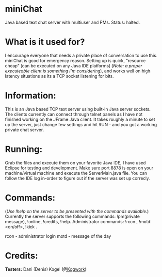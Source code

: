 # miniChat
Java based text chat server with multiuser and PMs.
Status: halted.

# What is it used for?
I encourage everyone that needs a private place of conversation to use this. miniChat is good for emergency reason. Setting up is quick, "resource cheap" (can be executed on any Java IDE platforms) (*Note: a proper executeable client is something I'm considering*), and works well on high latency situations as its a TCP socket listening for bits. 

# Information:
This is an Java based TCP text server using built-in Java server sockets. The clients currently can connect through telnet panels as I have not finished working on the JFrame Java client. It takes roughly a minute to set up the server, just change few settings and hit RUN - and you got a working private chat server. 

# Running:
Grab the files and execute them on your favorite Java IDE, I have used Eclipse for testing and development. Make sure port 8878 is open on your machine/virtual machine and execute the ServerMain.java file. You can follow the IDE log in-order to figure out if the server was set up correcly.

# Commands:
(*Use !help on the server to be presented with the commands available.*)
Currently the server supports the following commands:
!pm(private message), !online, !credits, !help.
Administrator commands:
!rcon <password>, !motd <on/off>, !kick <username>.
  
  rcon - administrator login
  motd - message of the day

# Credits:
**Testers:** Dani (Denis) Kogel ([@Kogwork](https://github.com/Kogwork))
